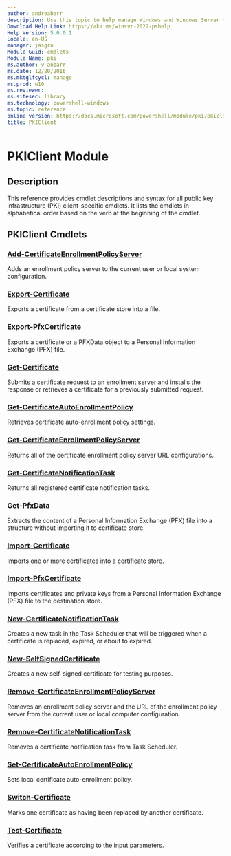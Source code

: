 ```yaml
---
author: andreabarr
description: Use this topic to help manage Windows and Windows Server technologies with Windows PowerShell.
Download Help Link: https://aka.ms/winsvr-2022-pshelp
Help Version: 5.0.0.1
Locale: en-US
manager: jasgro
Module Guid: cmdlets
Module Name: pki
ms.author: v-anbarr
ms.date: 12/20/2016
ms.mktglfcycl: manage
ms.prod: w10
ms.reviewer: 
ms.sitesec: library
ms.technology: powershell-windows
ms.topic: reference
online version: https://docs.microsoft.com/powershell/module/pki/pkiclient?view=windowsserver2022-ps&wt.mc_id=ps-gethelp
title: PKIClient
---
```


# PKIClient Module
## Description
This reference provides cmdlet descriptions and syntax for all public key infrastructure (PKI) client-specific cmdlets. It lists the cmdlets in alphabetical order based on the verb at the beginning of the cmdlet.

## PKIClient Cmdlets
### [Add-CertificateEnrollmentPolicyServer](./Add-CertificateEnrollmentPolicyServer.md)
Adds an enrollment policy server to the current user or local system configuration.

### [Export-Certificate](./Export-Certificate.md)
Exports a certificate from a certificate store into a file.

### [Export-PfxCertificate](./Export-PfxCertificate.md)
Exports a certificate or a PFXData object to a Personal Information Exchange (PFX) file.

### [Get-Certificate](./Get-Certificate.md)
Submits a certificate request to an enrollment server and installs the response or retrieves a certificate for a previously submitted request.

### [Get-CertificateAutoEnrollmentPolicy](./Get-CertificateAutoEnrollmentPolicy.md)
Retrieves certificate auto-enrollment policy settings.

### [Get-CertificateEnrollmentPolicyServer](./Get-CertificateEnrollmentPolicyServer.md)
Returns all of the certificate enrollment policy server URL configurations.

### [Get-CertificateNotificationTask](./Get-CertificateNotificationTask.md)
Returns all registered certificate notification tasks.

### [Get-PfxData](./Get-PfxData.md)
Extracts the content of a Personal Information Exchange (PFX) file into a structure without importing it to certificate store.

### [Import-Certificate](./Import-Certificate.md)
Imports one or more certificates into a certificate store.

### [Import-PfxCertificate](./Import-PfxCertificate.md)
Imports certificates and private keys from a Personal Information Exchange (PFX) file to the destination store.

### [New-CertificateNotificationTask](./New-CertificateNotificationTask.md)
Creates a new task in the Task Scheduler that will be triggered when a certificate is replaced, expired, or about to expired.

### [New-SelfSignedCertificate](./New-SelfSignedCertificate.md)
Creates a new self-signed certificate for testing purposes.

### [Remove-CertificateEnrollmentPolicyServer](./Remove-CertificateEnrollmentPolicyServer.md)
Removes an enrollment policy server and the URL of the enrollment policy server from the current user or local computer configuration.

### [Remove-CertificateNotificationTask](./Remove-CertificateNotificationTask.md)
Removes a certificate notification task from Task Scheduler.

### [Set-CertificateAutoEnrollmentPolicy](./Set-CertificateAutoEnrollmentPolicy.md)
Sets local certificate auto-enrollment policy.

### [Switch-Certificate](./Switch-Certificate.md)
Marks one certificate as having been replaced by another certificate.

### [Test-Certificate](./Test-Certificate.md)
Verifies a certificate according to the input parameters.


